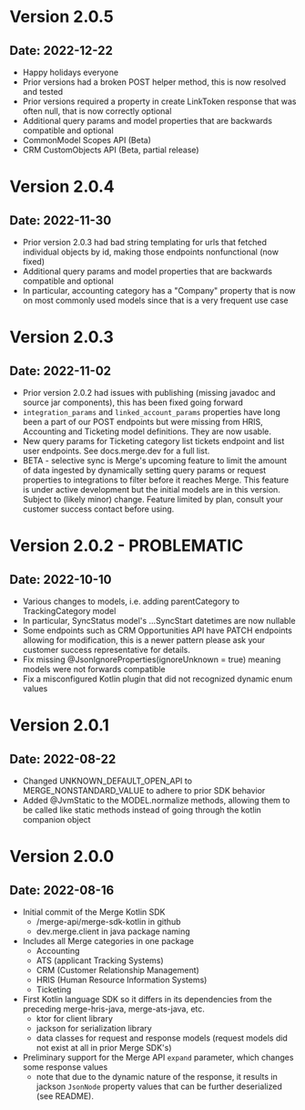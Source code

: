 # Version 2.0.5

## Date: 2022-12-22

- Happy holidays everyone
- Prior versions had a broken POST helper method, this is now resolved and tested
- Prior versions required a property in create LinkToken response that was often null, that is now correctly optional
- Additional query params and model properties that are backwards compatible and optional
- CommonModel Scopes API (Beta)
- CRM CustomObjects API (Beta, partial release)

# Version 2.0.4

## Date: 2022-11-30

- Prior version 2.0.3 had bad string templating for urls that fetched individual objects by id, making those endpoints nonfunctional (now fixed)
- Additional query params and model properties that are backwards compatible and optional
- In particular, accounting category has a "Company" property that is now on most commonly used models since that is a very frequent use case

# Version 2.0.3

## Date: 2022-11-02

- Prior version 2.0.2 had issues with publishing (missing javadoc and source jar components), this has been fixed going forward
- `integration_params` and `linked_account_params` properties have long been a part of our POST endpoints but were missing from HRIS, Accounting and Ticketing model definitions. They are now usable.
- New query params for Ticketing category list tickets endpoint and list user endpoints. See docs.merge.dev for a full list.
- BETA - selective sync is Merge's upcoming feature to limit the amount of data ingested by dynamically setting query params or request properties to integrations to filter before it reaches Merge. This feature is under active development but the initial models are in this version. Subject to (likely minor) change. Feature limited by plan, consult your customer success contact before using.

# Version 2.0.2 - PROBLEMATIC

## Date: 2022-10-10

- Various changes to models, i.e. adding parentCategory to TrackingCategory model
- In particular, SyncStatus model's ...SyncStart datetimes are now nullable
- Some endpoints such as CRM Opportunities API have PATCH endpoints allowing for modification, this is a newer pattern please ask your customer success representative for details.
- Fix missing @JsonIgnoreProperties(ignoreUnknown = true) meaning models were not forwards compatible
- Fix a misconfigured Kotlin plugin that did not recognized dynamic enum values

# Version 2.0.1

## Date: 2022-08-22

- Changed UNKNOWN_DEFAULT_OPEN_API to MERGE_NONSTANDARD_VALUE to adhere to prior SDK behavior
- Added @JvmStatic to the MODEL.normalize methods, allowing them to be called like static methods instead of going through the kotlin companion object

# Version 2.0.0

## Date: 2022-08-16

- Initial commit of the Merge Kotlin SDK 
  - /merge-api/merge-sdk-kotlin in github
  - dev.merge.client in java package naming
- Includes all Merge categories in one package
  - Accounting
  - ATS (applicant Tracking Systems)
  - CRM (Customer Relationship Management)
  - HRIS (Human Resource Information Systems)
  - Ticketing
- First Kotlin language SDK so it differs in its dependencies from the preceding merge-hris-java, merge-ats-java, etc.
  - ktor for client library
  - jackson for serialization library
  - data classes for request and response models (request models did not exist at all in prior Merge SDK's)
- Preliminary support for the Merge API `expand` parameter, which changes some response values
  - note that due to the dynamic nature of the response, it results in jackson `JsonNode` property values that can be further deserialized (see README). 
